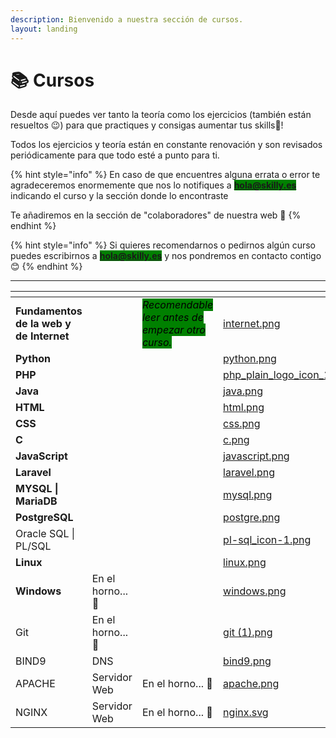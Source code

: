 ```yaml
---
description: Bienvenido a nuestra sección de cursos.
layout: landing
---
```


# 📚 Cursos

Desde aquí puedes ver tanto la teoría como los ejercicios (también están resueltos 😉) para que practiques y consigas aumentar tus skills🚀!

Todos los ejercicios y teoría están en constante renovación y son revisados periódicamente para que todo esté a punto para ti.&#x20;

{% hint style="info" %}
En caso de que encuentres alguna errata o error te agradeceremos enormemente que nos lo notifiques a <mark style="background-color:green;">**hola@skilly.es**</mark>  indicando el curso  y la sección donde lo encontraste

Te añadiremos en la sección de "colaboradores" de nuestra web 💚
{% endhint %}

{% hint style="info" %}
Si quieres recomendarnos o pedirnos algún curso puedes escribirnos a <mark style="background-color:green;">**hola@skilly.es**</mark> y nos pondremos en contacto contigo 😊
{% endhint %}

***

<table data-view="cards"><thead><tr><th></th><th></th><th></th><th data-hidden data-card-cover data-type="files"></th><th data-hidden data-card-target data-type="content-ref"></th></tr></thead><tbody><tr><td><strong>Fundamentos de la web y de Internet</strong></td><td></td><td><em><mark style="background-color:green;">Recomendable leer antes de empezar otro curso.</mark></em></td><td><a href=".gitbook/assets/internet.png">internet.png</a></td><td><a href="https://skilly.gitbook.io/fundamentos-de-la-web-e-internet/">https://skilly.gitbook.io/fundamentos-de-la-web-e-internet/</a></td></tr><tr><td><strong>Python</strong></td><td></td><td></td><td><a href=".gitbook/assets/python.png">python.png</a></td><td><a href="https://skilly.gitbook.io/python/">https://skilly.gitbook.io/python/</a></td></tr><tr><td><strong>PHP</strong></td><td></td><td></td><td><a href=".gitbook/assets/php_plain_logo_icon_146397.png">php_plain_logo_icon_146397.png</a></td><td><a href="https://skilly.gitbook.io/php">https://skilly.gitbook.io/php</a></td></tr><tr><td><strong>Java</strong></td><td></td><td></td><td><a href=".gitbook/assets/java.png">java.png</a></td><td><a href="https://skilly.gitbook.io/java/">https://skilly.gitbook.io/java/</a></td></tr><tr><td><strong>HTML</strong></td><td></td><td></td><td><a href=".gitbook/assets/html.png">html.png</a></td><td><a href="https://skilly.gitbook.io/html/">https://skilly.gitbook.io/html/</a></td></tr><tr><td><strong>CSS</strong></td><td></td><td></td><td><a href=".gitbook/assets/css.png">css.png</a></td><td></td></tr><tr><td><strong>C</strong></td><td></td><td></td><td><a href=".gitbook/assets/c.png">c.png</a></td><td><a href="https://skilly.gitbook.io/c/">https://skilly.gitbook.io/c/</a></td></tr><tr><td><strong>JavaScript</strong></td><td></td><td></td><td><a href=".gitbook/assets/javascript.png">javascript.png</a></td><td><a href="https://skilly.gitbook.io/javascript/">https://skilly.gitbook.io/javascript/</a></td></tr><tr><td><strong>Laravel</strong></td><td></td><td></td><td><a href=".gitbook/assets/laravel.png">laravel.png</a></td><td><a href="https://skilly.gitbook.io/laravel/">https://skilly.gitbook.io/laravel/</a></td></tr><tr><td><strong>MYSQL | MariaDB</strong></td><td></td><td></td><td><a href=".gitbook/assets/mysql.png">mysql.png</a></td><td><a href="https://skilly.gitbook.io/mysql/">https://skilly.gitbook.io/mysql/</a></td></tr><tr><td><strong>PostgreSQL</strong></td><td></td><td></td><td><a href=".gitbook/assets/postgre.png">postgre.png</a></td><td><a href="https://skilly.gitbook.io/postgresql/">https://skilly.gitbook.io/postgresql/</a></td></tr><tr><td>Oracle SQL | PL/SQL</td><td></td><td></td><td><a href=".gitbook/assets/pl-sql_icon-1.png">pl-sql_icon-1.png</a></td><td></td></tr><tr><td><strong>Linux</strong></td><td></td><td></td><td><a href=".gitbook/assets/linux.png">linux.png</a></td><td><a href="https://skilly.gitbook.io/linux/">https://skilly.gitbook.io/linux/</a></td></tr><tr><td><strong>Windows</strong></td><td>En el horno... 🥧</td><td></td><td><a href=".gitbook/assets/windows.png">windows.png</a></td><td><a href="https://skilly.gitbook.io/windows/">https://skilly.gitbook.io/windows/</a></td></tr><tr><td>Git</td><td>En el horno... 🥧</td><td></td><td><a href=".gitbook/assets/git (1).png">git (1).png</a></td><td></td></tr><tr><td>BIND9</td><td>DNS</td><td></td><td><a href=".gitbook/assets/bind9.png">bind9.png</a></td><td><a href="https://app.gitbook.com/o/gF3dirl9H4617nRUqcEp/s/wV29IJbH2xp98KCI0n38/">Inicio</a></td></tr><tr><td>APACHE</td><td>Servidor Web</td><td>En el horno... 🥧</td><td><a href=".gitbook/assets/apache.png">apache.png</a></td><td></td></tr><tr><td>NGINX</td><td>Servidor Web</td><td>En el horno... 🥧</td><td><a href=".gitbook/assets/nginx.svg">nginx.svg</a></td><td></td></tr></tbody></table>
